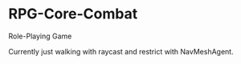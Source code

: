 # RPG-Core-Combat
Role-Playing Game



Currently just walking with raycast and restrict with NavMeshAgent.
